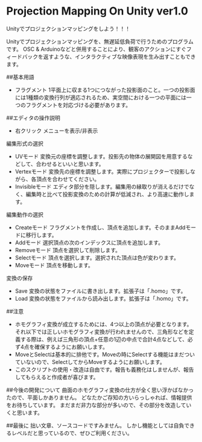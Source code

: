 # Projection Mapping On Unity ver1.0

Unityでプロジェクションマッピングをしよう！！！

Unityでプロジェクションマッピングを、無遅延低負荷で行うためのプログラムです。
OSC & Arduinoなどと併用することにより、観客のアクションにすぐフィードバックを返すような、インタラクティブな映像表現を生み出すこともできます。

##基本用語
* フラグメント
1平面上に収まる1つにつながった投影面のこと。一つの投影面には1種類の変換行列が適応されるため、実空間における一つの平面には一つのフラグメントを対応づける必要があります。

##エディタの操作説明
* 右クリック     メニューを表示/非表示  

編集形式の選択
* UVモード         変換元の座標を調整します。投影先の物体の展開図を用意するなどして、合わせるといいと思います。
* Vertexモード     変換先の座標を調整します。実際にプロジェクターで投影しながら、各頂点を合わせてください。
* Invisibleモード  エディタ部分を隠します。編集用の縁取りが消えるだけでなく、編集時と比べて投影変換のための計算が低減され、より高速に動作します。

編集動作の選択
* Createモード     フラグメントを作成し、頂点を追加します。そのままAddモードに移行します。
* Addモード        選択頂点の次のインデックスに頂点を追加します。
* Removeモード     頂点を選択して削除します。
* Selectモード     頂点を選択します。選択された頂点は色が変わります。
* Moveモード       頂点を移動します。

変換の保存
* Save            変換の状態をファイルに書き出します。拡張子は「.homo」です。
* Load            変換の状態をファイルから読み出します。拡張子は「.homo」です。

##注意
* ホモグラフィ変換が成立するためには、4つ以上の頂点が必要となります。それ以下では正しいホモグラフィ変換が行われませんので、三角形などを定義する際は、例えば三角形の頂点+任意の1辺の中点で合計4点などして、必ず4点を確保するようにお願いします。
* MoveとSelectは基本的に排他です。Moveの時にSelectする機能はまだついていないので、SelectしてからMoveするようにお願いします。
* このスクリプトの使用・改造は自由です。報告も義務化はしませんが、報告してもらえると作成者が喜びます。

##今後の開発について
曲面のホモグラフィ変換の仕方が全く思い浮かばなかったので、平面しかありません。
どなたかご存知の方いらっしゃれば、情報提供をお待ちしています。
まだまだ非力な部分が多いので、その部分を改造していくと思います。

##最後に
拙い文章、ソースコードですみません。
しかし機能としては自負できるレベルだと思っているので、ぜひご利用ください。
